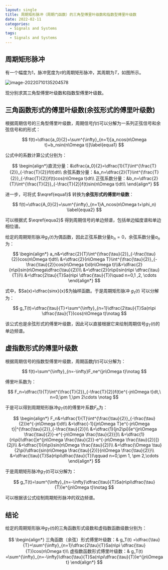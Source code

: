```yaml
---
layout: single
title: 周期矩形脉冲（周期门函数）的三角型傅里叶级数和指数型傅里叶级数
date: 2022-02-11
categories: 
  - Signals and Systems
tags: 
  - Signals and Systems
---
```




## 周期矩形脉冲

有一个幅度为1，脉冲宽度为$\tau$的周期矩形脉冲，其周期为$T$，如图所示。

![image-20220710135204578](https://blogimages-1309804558.cos.ap-nanjing.myqcloud.com/img/image-20220710135204578.png)



现分别求其三角型傅里叶级数和指数型傅里叶级数。



## 三角函数形式的傅里叶级数(余弦形式的傅里叶级数)

根据周期信号的三角型傅里叶级数，周期信号$f(t)$可以分解为一系列正弦信号和余弦信号和的形式：

$$
f(t)=\dfrac{a_0}{2}+\sum^{\infty}_{n=1}[a_ncos(n\Omega t)+b_nsin(n\Omega t)]\label{equa1}
$$

公式中的系数计算公式分别为：

$$
\begin{align*}直流分量：&\dfrac{a_0}{2}=\dfrac{1}{T}\int^{\frac{T}{2}}_{-\frac{T}{2}}f(t)dt\\
余弦系数分量：&a_n=\dfrac{2}{T}\int^{\frac{T}{2}}_{-\frac{T}{2}}f(t)cos(n\Omega t)dt\\
正弦系数分量：&b_n=\dfrac{2}{T}\int^{\frac{T}{2}}_{-\frac{T}{2}}f(t)sin(n\Omega t)dt\\
\end{align*}
$$

进一步，可将式 $\eqref{equa1}$ 转换为**余弦形式的傅里叶级数**：

$$
f(t)=\dfrac{A_0}{2}+\sum^{\infty}_{n=1}A_ncos(n\Omega t+\phi_n) \label{equa2}
$$

可以根据式 $\eqref{equa2}$ 得到周期信号的单边频谱，包括单边幅度谱和单边相位谱。

给定的周期矩形脉冲$g_\tau(t)$为偶函数，因此正弦系数分量$b_n=0$，余弦系数分量$a_n$为：

$$
\begin{align*}
a_n&=\dfrac{2}{T}\int^{\frac{\tau}{2}}_{-\frac{\tau}{2}}cos(n\Omega t)dt\\
&=\dfrac{2}{n\Omega T}\int^{\frac{\tau}{2}}_{-\frac{\tau}{2}}cos(n\Omega t)d(n\Omega t)\\&=\dfrac{2}{n\pi}sin(n\Omega\dfrac{\tau}{2})\\
&=\dfrac{2}{n\pi}sin(n\pi \dfrac{\tau}{T})\\
&=\dfrac{2\tau}{T}Sa(n\pi \dfrac{\tau}{T})\quad n=0,1 ,2, \cdots
\end{align*}
$$

式中，$Sa(x)=\dfrac{sinx}{x}$为抽样函数。于是周期矩形脉冲 $g_\tau(t)$ 可以分解为：

$$
g_T(t)=\dfrac{\tau}{T}+\sum^{\infty}_{n=1}\dfrac{2\tau}{T}Sa(n\pi \dfrac{\tau}{T})cos(n\Omega t)\notag
$$

该公式也是余弦形式的傅里叶级数，因此可以直接根据它来绘制周期信号$g_T(t)$的单边频谱。



## 虚指数形式的傅里叶级数

根据周期信号的指数型傅里叶级数，周期函数$f(t)$可以分解为：

$$
f(t)=\sum^{\infty}_{n=-\infty}F_ne^{jn\Omega t}\notag
$$

傅里叶系数为：

$$
F_n=\dfrac{1}{T}\int^{\frac{T}{2}}_{-\frac{T}{2}}f(t)e^{-jn\Omega t}dt,\ n=0,\pm 1,\pm 2\cdots \notag
$$

于是可以得到周期矩形脉冲$g_T(t)$的傅里叶系数$F_n$为：

$$
\begin{align*}
F_n&=\dfrac{1}{T}\int^{\frac{\tau}{2}}_{-\frac{\tau}{2}}e^{-jn\Omega t}dt\\
&=\dfrac{-1}{jn\Omega T}e^{-jn\Omega t}|^{\frac{\tau}{2}}_{-\frac{\tau}{2}}\\
&=\dfrac{1}{jn2\pi}[e^{jn\Omega \frac{\tau}{2}}-e^{-jn\Omega \frac{\tau}{2}}]\\
&=\dfrac{1}{n\pi}\dfrac{[e^{jn\Omega \frac{\tau}{2}}-e^{-jn\Omega \frac{\tau}{2}}]}{2j}\\
&=\dfrac{1}{n\pi}sin(n\Omega \frac{\tau}{2})\\
&=\dfrac{\Omega \tau}{2\pi}\dfrac{sin(n\Omega \frac{\tau}{2})}{n\Omega \frac{\tau}{2}}\\
&=\dfrac{\tau}{T}Sa(n\pi\dfrac{\tau}{T})\qquad n=0,\pm 1, \pm 2,\cdots
\end{align*}
$$

于是周期矩形脉冲$g_T(t)$可以分解为：

$$
g_T(t)=\sum^{\infty}_{n=-\infty}\dfrac{\tau}{T}Sa(n\pi\dfrac{\tau}{T})e^{jn\Omega t}\notag
$$

可以根据该公式绘制周期矩形脉冲的双边频谱。



## 结论

给定的周期矩形脉冲$g_T(t)$的三角函数形式级数和虚指数函数级数分别为：

$$
\begin{align*}
三角函数（余弦）形式傅里叶级数：& g_T(t) =\dfrac{\tau}{T}+\sum^{\infty}_{n=1}\dfrac{2\tau}{T}Sa(n\pi \dfrac{\tau}{T})cos(n\Omega t)\\
虚指数函数形式傅里叶级数：& g_T(t) =\sum^{\infty}_{n=-\infty}\dfrac{\tau}{T}Sa(n\pi\dfrac{\tau}{T})e^{jn\Omega t}
\end{align*}
$$